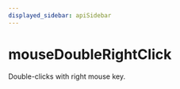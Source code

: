 ```yaml
---
displayed_sidebar: apiSidebar
---
```

# mouseDoubleRightClick

<span class="theme-doc-version-badge badge badge--secondary"></span>

Double-clicks with right mouse key.

